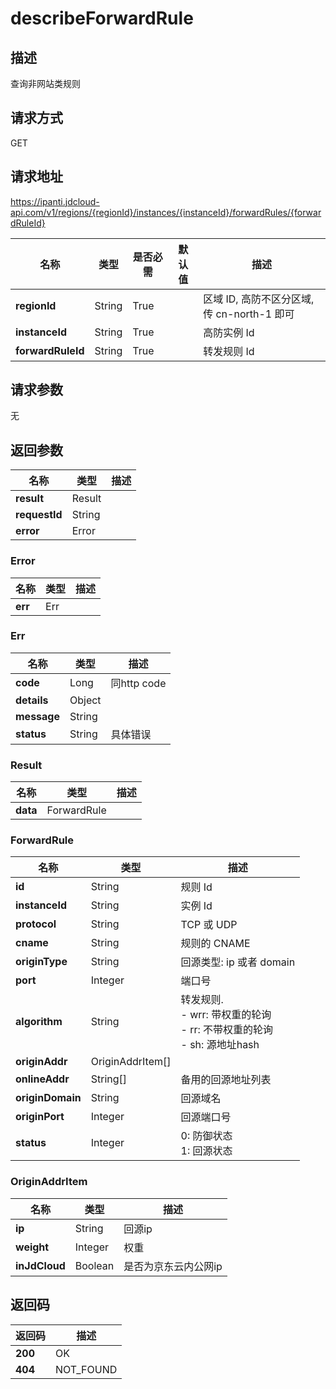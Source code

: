 # describeForwardRule


## 描述
查询非网站类规则

## 请求方式
GET

## 请求地址
https://ipanti.jdcloud-api.com/v1/regions/{regionId}/instances/{instanceId}/forwardRules/{forwardRuleId}

|名称|类型|是否必需|默认值|描述|
|---|---|---|---|---|
|**regionId**|String|True| |区域 ID, 高防不区分区域, 传 cn-north-1 即可|
|**instanceId**|String|True| |高防实例 Id|
|**forwardRuleId**|String|True| |转发规则 Id|

## 请求参数
无


## 返回参数
|名称|类型|描述|
|---|---|---|
|**result**|Result| |
|**requestId**|String| |
|**error**|Error| |

### Error
|名称|类型|描述|
|---|---|---|
|**err**|Err| |
### Err
|名称|类型|描述|
|---|---|---|
|**code**|Long|同http code|
|**details**|Object| |
|**message**|String| |
|**status**|String|具体错误|
### Result
|名称|类型|描述|
|---|---|---|
|**data**|ForwardRule| |
### ForwardRule
|名称|类型|描述|
|---|---|---|
|**id**|String|规则 Id|
|**instanceId**|String|实例 Id|
|**protocol**|String|TCP 或 UDP|
|**cname**|String|规则的 CNAME|
|**originType**|String|回源类型: ip 或者 domain|
|**port**|Integer|端口号|
|**algorithm**|String|转发规则. <br>- wrr: 带权重的轮询<br>- rr:  不带权重的轮询<br>- sh:  源地址hash|
|**originAddr**|OriginAddrItem[]| |
|**onlineAddr**|String[]|备用的回源地址列表|
|**originDomain**|String|回源域名|
|**originPort**|Integer|回源端口号|
|**status**|Integer|0: 防御状态<br>1: 回源状态|
### OriginAddrItem
|名称|类型|描述|
|---|---|---|
|**ip**|String|回源ip|
|**weight**|Integer|权重|
|**inJdCloud**|Boolean|是否为京东云内公网ip|

## 返回码
|返回码|描述|
|---|---|
|**200**|OK|
|**404**|NOT_FOUND|
